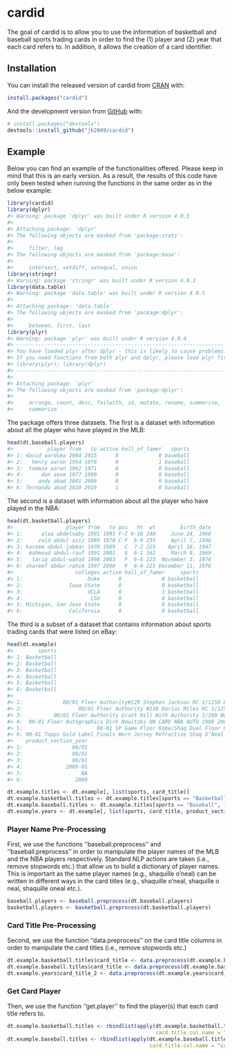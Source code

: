 
<!-- README.md is generated from README.Rmd. Please edit that file -->

# cardid

<!-- badges: start -->

<!-- badges: end -->

The goal of cardid is to allow you to use the information of basketball
and baseball sports trading cards in order to find the (1) player and
(2) year that each card refers to. In addition, it allows the creation
of a card identifier.

## Installation

You can install the released version of cardid from
[CRAN](https://CRAN.R-project.org) with:

``` r
install.packages("cardid")
```

And the development version from [GitHub](https://github.com/) with:

``` r
# install.packages("devtools")
devtools::install_github("jk2049/cardid")
```

## Example

Below you can find an example of the functionalities offered. Please
keep in mind that this is an early version. As a result, the results of
this code have only been tested when running the functions in the same
order as in the below example:

``` r
library(cardid)
library(dplyr)
#> Warning: package 'dplyr' was built under R version 4.0.5
#> 
#> Attaching package: 'dplyr'
#> The following objects are masked from 'package:stats':
#> 
#>     filter, lag
#> The following objects are masked from 'package:base':
#> 
#>     intersect, setdiff, setequal, union
library(stringr)
#> Warning: package 'stringr' was built under R version 4.0.3
library(data.table)
#> Warning: package 'data.table' was built under R version 4.0.5
#> 
#> Attaching package: 'data.table'
#> The following objects are masked from 'package:dplyr':
#> 
#>     between, first, last
library(plyr)
#> Warning: package 'plyr' was built under R version 4.0.4
#> ------------------------------------------------------------------------------
#> You have loaded plyr after dplyr - this is likely to cause problems.
#> If you need functions from both plyr and dplyr, please load plyr first, then dplyr:
#> library(plyr); library(dplyr)
#> ------------------------------------------------------------------------------
#> 
#> Attaching package: 'plyr'
#> The following objects are masked from 'package:dplyr':
#> 
#>     arrange, count, desc, failwith, id, mutate, rename, summarise,
#>     summarize
```

The package offers three datasets. The first is a dataset with
information about all the player who have played in the MLB:

``` r
head(dt.baseball.players)
#>           player from   to active hall_of_famer   sports
#> 1: david aardsma 2004 2015      0             0 baseball
#> 2:   henry aaron 1954 1976      0             1 baseball
#> 3:  tommie aaron 1962 1971      0             0 baseball
#> 4:      don aase 1977 1990      0             0 baseball
#> 5:     andy abad 2001 2006      0             0 baseball
#> 6: fernando abad 2010 2019      1             0 baseball
```

The second is a dataset with information about all the player who have
played in the NBA:

``` r
head(dt.basketball.players)
#>                 player from   to pos   ht  wt        birth_date
#> 1:      alaa abdelnaby 1991 1995 F-C 6-10 240     June 24, 1968
#> 2:     zaid abdul-aziz 1969 1978 C-F  6-9 235     April 7, 1946
#> 3: kareem abdul-jabbar 1970 1989   C  7-2 225    April 16, 1947
#> 4:  mahmoud abdul-rauf 1991 2001   G  6-1 162     March 9, 1969
#> 5:   tariq abdul-wahad 1998 2003   F  6-6 223  November 3, 1974
#> 6: shareef abdur-rahim 1997 2008   F  6-9 225 December 11, 1976
#>                    colleges active hall_of_famer     sports
#> 1:                     Duke      0             0 basketball
#> 2:               Iowa State      0             0 basketball
#> 3:                     UCLA      0             1 basketball
#> 4:                      LSU      0             0 basketball
#> 5: Michigan, San Jose State      0             0 basketball
#> 6:               California      0             0 basketball
```

The third is a subset of a dataset that contains information about
sports trading cards that were listed on eBay:

``` r
head(dt.example)
#>        sports
#> 1: Basketball
#> 2: Basketball
#> 3: Basketball
#> 4: Basketball
#> 5: Basketball
#> 6: Basketball
#>                                                                        card_title
#> 1:             00/01 Fleer Authority#129 Stephen Jackson RC 1/1250 BGS-9 MINT  NM
#> 2:                  00/01 Fleer Authority #136 Darius Miles RC 1/1250 BGS 9 MINT 
#> 3:          00/01 Fleer Authority Grant Hill With Authority 1/299 BGS-8 NM-MT  NM
#> 4:  00-01 Fleer Autographics Dirk Nowitzki ON CARD NBA AUTO 2000 2001 BGS 7.5 NM+
#> 5:                        00-01 SP Game Floor Kobe/Shaq Dual Floor Graded BGS 9.5
#> 6: 00-01 Topps Gold Label Finals Worn Jersey Refractive Shaq O’Neal #TT1H BGS 9.5
#>    product_section_year
#> 1:                00/01
#> 2:                00/01
#> 3:                00/01
#> 4:              2000-01
#> 5:                   NA
#> 6:                 2000

dt.example.titles <- dt.example[, list(sports, card_title)]
dt.example.basketball.titles <- dt.example.titles[sports == "Basketball", ]
dt.example.baseball.titles <- dt.example.titles[sports == "Baseball", ]
dt.example.years <- dt.example[, list(sports, card_title, product_section_year)]
```

### Player Name Pre-Processing

First, we use the functions ‘’baseball.preprocess’’ and
‘’baseball.preprocess’’ in order to manipulate the player names of
the MLB and the NBA players respectively. Standard NLP actions are taken
(i.e., remove stopwords etc.) that allow us to build a dictionary of
player names. This is important as the same player names (e.g.,
shaquille o’neal) can be written in different ways in the card titles
(e.g., shaquille o’neal, shaquille o neal, shaquille oneal etc.).

``` r
baseball.players <- baseball.preprocess(dt.baseball.players)
basketball.players <- basketball.preprocess(dt.basketball.players)
```

### Card Title Pre-Processing

Second, we use the function ‘’data.preprocess’’ on the card title
columns in order to manipulate the card titles (i.e., remove stopwords
etc.)

``` r
dt.example.basketball.titles$card_title <- data.preprocess(dt.example.basketball.titles$card_title)
dt.example.baseball.titles$card_title <- data.preprocess(dt.example.baseball.titles$card_title)
dt.example.years$card_title_2 <- data.preprocess(dt.example.years$card_title)
```

### Get Card Player

Then, we use the function ‘’get.player’’ to find the player(s) that each
card title refers to.

``` r
dt.example.basketball.titles <- rbindlist(apply(dt.example.basketball.titles, 1, get.player,
                                                card.title.col.name = "card_title", sport = "basketball"), fill=TRUE)
dt.example.baseball.titles <- rbindlist(apply(dt.example.baseball.titles, 1, get.player,
                                              card.title.col.name = "card_title", sport = "baseball"), fill=TRUE)
```
